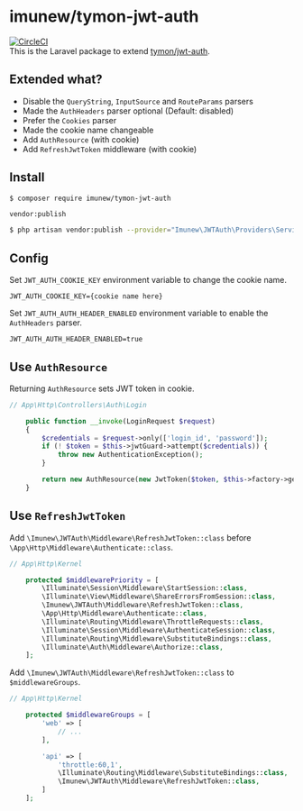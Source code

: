 # imunew/tymon-jwt-auth
[![CircleCI](https://circleci.com/gh/imunew/tymon-jwt-auth.svg?style=svg)](https://circleci.com/gh/imunew/tymon-jwt-auth)  
This is the Laravel package to extend [tymon/jwt-auth](https://packagist.org/packages/tymon/jwt-auth).

## Extended what?
- Disable the `QueryString`, `InputSource` and `RouteParams` parsers
- Made the `AuthHeaders` parser optional (Default: disabled)
- Prefer the `Cookies` parser
- Made the cookie name changeable
- Add `AuthResource` (with cookie)
- Add `RefreshJwtToken` middleware (with cookie)

## Install
```bash
$ composer require imunew/tymon-jwt-auth
```

`vendor:publish`

```bash
$ php artisan vendor:publish --provider="Imunew\JWTAuth\Providers\ServiceProvider"
```

## Config

Set `JWT_AUTH_COOKIE_KEY` environment variable to change the cookie name.

```envfile
JWT_AUTH_COOKIE_KEY={cookie name here}
```

Set `JWT_AUTH_AUTH_HEADER_ENABLED` environment variable to enable the `AuthHeaders` parser.

```envfile
JWT_AUTH_AUTH_HEADER_ENABLED=true
```

## Use `AuthResource`
Returning `AuthResource` sets JWT token in cookie.

```php
// App\Http\Controllers\Auth\Login

    public function __invoke(LoginRequest $request)
    {
        $credentials = $request->only(['login_id', 'password']);
        if (! $token = $this->jwtGuard->attempt($credentials)) {
            throw new AuthenticationException();
        }

        return new AuthResource(new JwtToken($token, $this->factory->getTTL() * 60));
    }
```

## Use `RefreshJwtToken`

Add `\Imunew\JWTAuth\Middleware\RefreshJwtToken::class` before `\App\Http\Middleware\Authenticate::class`.

```php
// App\Http\Kernel

    protected $middlewarePriority = [
        \Illuminate\Session\Middleware\StartSession::class,
        \Illuminate\View\Middleware\ShareErrorsFromSession::class,
        \Imunew\JWTAuth\Middleware\RefreshJwtToken::class,
        \App\Http\Middleware\Authenticate::class,
        \Illuminate\Routing\Middleware\ThrottleRequests::class,
        \Illuminate\Session\Middleware\AuthenticateSession::class,
        \Illuminate\Routing\Middleware\SubstituteBindings::class,
        \Illuminate\Auth\Middleware\Authorize::class,
    ];
```

Add `\Imunew\JWTAuth\Middleware\RefreshJwtToken::class` to `$middlewareGroups`.

```php
// App\Http\Kernel

    protected $middlewareGroups = [
        'web' => [
            // ...
        ],

        'api' => [
            'throttle:60,1',
            \Illuminate\Routing\Middleware\SubstituteBindings::class,
            \Imunew\JWTAuth\Middleware\RefreshJwtToken::class,
        ]
    ];
```
